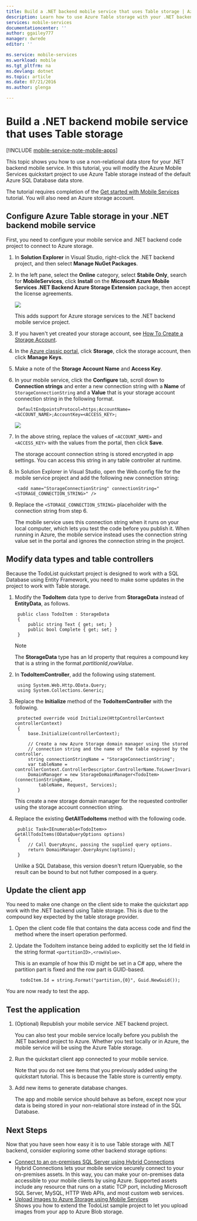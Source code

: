 ```yaml
---
title: Build a .NET backend mobile service that uses Table storage | Azure Mobile Services
description: Learn how to use Azure Table storage with your .NET backend mobile service.
services: mobile-services
documentationcenter: ''
author: ggailey777
manager: dwrede
editor: ''

ms.service: mobile-services
ms.workload: mobile
ms.tgt_pltfrm: na
ms.devlang: dotnet
ms.topic: article
ms.date: 07/21/2016
ms.author: glenga

---
```

# Build a .NET backend mobile service that uses Table storage
[!INCLUDE [mobile-service-note-mobile-apps](../../includes/mobile-services-note-mobile-apps.md)]

This topic shows you how to use a non-relational data store for your .NET backend mobile service. In this tutorial, you will modify the Azure Mobile Services quickstart project to use Azure Table storage instead of the default Azure SQL Database data store.

The tutorial requires completion of the [Get started with Mobile Services](mobile-services-dotnet-backend-windows-store-dotnet-get-started.md) tutorial. You will also need an Azure storage account.

## Configure Azure Table storage in your .NET backend mobile service
First, you need to configure your mobile service and .NET backend code project to connect to Azure storage.

1. In **Solution Explorer** in Visual Studio, right-click the .NET backend project, and then select **Manage NuGet Packages**.
2. In the left pane, select the **Online** category, select **Stabile Only**, search for **MobileServices**, click **Install** on the **Microsoft Azure Mobile Services .NET Backend Azure Storage Extension** package, then accept the license agreements.
   
      ![](./media/mobile-services-dotnet-backend-store-data-table-storage/mobile-add-storage-nuget-package-dotnet.png)
   
      This adds support for Azure storage services to the .NET backend mobile service project.
3. If you haven't yet created your storage account, see [How To Create a Storage Account](../storage/storage-create-storage-account.md).
4. In the [Azure classic portal](https://manage.windowsazure.com/), click **Storage**, click the storage account, then click **Manage Keys**.
5. Make a note of the **Storage Account Name** and **Access Key**.
6. In your mobile service, click the **Configure** tab, scroll down to **Connection strings** and enter a new connection string with a **Name** of `StorageConnectionString` and a **Value** that is your storage account connection string in the following format.
   
        DefaultEndpointsProtocol=https;AccountName=<ACCOUNT_NAME>;AccountKey=<ACCESS_KEY>;
   
    ![](./media/mobile-services-dotnet-backend-store-data-table-storage/mobile-blob-storage-app-settings.png)
7. In the above string, replace the values of `<ACCOUNT_NAME>` and `<ACCESS_KEY>` with the values from the portal, then click **Save**.
   
    The storage account connection string is stored encrypted in app settings. You can access this string in any table controller at runtime.
8. In Solution Explorer in Visual Studio, open the Web.config file for the mobile service project and add the following new connection string:
   
        <add name="StorageConnectionString" connectionString="<STORAGE_CONNECTION_STRING>" />
9. Replace the `<STORAGE_CONNECTION_STRING>` placeholder with the connection string from step 6.
   
    The mobile service uses this connection string when it runs on your local computer, which lets you test the code before you publish it. When running in Azure, the mobile service instead uses the connection string value set in the portal and ignores the connection string in the project.

## <a name="modify-service"></a>Modify data types and table controllers
Because the TodoList quickstart project is designed to work with a SQL Database using Entity Framework, you need to make some updates in the project to work with Table storage.

1. Modify the **TodoItem** data type to derive from **StorageData** instead of **EntityData**, as follows.
   
        public class TodoItem : StorageData
        {
            public string Text { get; set; }
            public bool Complete { get; set; }
        }
   
   > [!NOTE]
   > The **StorageData** type has an Id property that requires a compound key that is a string in the format *partitionId*,*rowValue*.
   > 
2. In **TodoItemController**, add the following using statement.
   
        using System.Web.Http.OData.Query;
        using System.Collections.Generic;
3. Replace the **Initialize** method of the **TodoItemController** with the following.
   
        protected override void Initialize(HttpControllerContext controllerContext)
        {
            base.Initialize(controllerContext);
   
            // Create a new Azure Storage domain manager using the stored
            // connection string and the name of the table exposed by the controller.
            string connectionStringName = "StorageConnectionString";
            var tableName = controllerContext.ControllerDescriptor.ControllerName.ToLowerInvariant();
            DomainManager = new StorageDomainManager<TodoItem>(connectionStringName,
                tableName, Request, Services);
        }
   
    This create a new storage domain manager for the requested controller using the storage account connection string.
4. Replace the existing **GetAllTodoItems** method with the following code.
   
        public Task<IEnumerable<TodoItem>> GetAllTodoItems(ODataQueryOptions options)
        {
            // Call QueryAsync, passing the supplied query options.
            return DomainManager.QueryAsync(options);
        }
   
    Unlike a SQL Database, this version doesn't return IQueryable<TEntity>, so the result can be bound to but not futher composed in a query.

## Update the client app
You need to make one change on the client side to make the quickstart app work with the .NET backend using Table storage. This is due to the compound key expected by the table storage provider.

1. Open the client code file that contains the data access code and find the method where the insert operation performed.
2. Update the TodoItem instance being added to explicitly set the Id field in the string format `<partitionID>,<rowValue>`.
   
    This is an example of how this ID might be set in a C# app, where the partition part is fixed and the row part is GUID-based.
   
         todoItem.Id = string.Format("partition,{0}", Guid.NewGuid());

You are now ready to test the app.

## <a name="test-application"></a>Test the application
1. (Optional) Republish your mobile service .NET backend project.
   
    You can also test your mobile service locally before you publish the .NET backend project to Azure. Whether you test locally or in Azure, the mobile service will be using the Azure Table storage.
2. Run the quickstart client app connected to your mobile service.
   
    Note that you do not see items that you previously added using the quickstart tutorial. This is because the Table store is currently empty.
3. Add new items to generate database changes.
   
    The app and mobile service should behave as before, except now your data is being stored in your non-relational store instead of in the SQL Database.

## Next Steps
Now that you have seen how easy it is to use Table storage with .NET backend, consider exploring some other backend storage options:

* [Connect to an on-premises SQL Server using Hybrid Connections](mobile-services-dotnet-backend-hybrid-connections-get-started.md)</br>Hybrid Connections lets your mobile service securely connect to your on-premises assets. In this way, you can make your on-premises data accessible to your mobile clients by using Azure. Supported assets include any resource that runs on a static TCP port, including Microsoft SQL Server, MySQL, HTTP Web APIs, and most custom web services.
* [Upload images to Azure Storage using Mobile Services](mobile-services-dotnet-backend-windows-universal-dotnet-upload-data-blob-storage.md)</br>Shows you how to extend the TodoList sample project to let you upload images from your app to Azure Blob storage.

<!-- Anchors. -->
[Create a non-relational store]: #create-store
[Modify data and controllers]: #modify-service
[Test the application]: #test-application


<!-- Images. -->


<!-- URLs. -->
[Get started with Mobile Services]: mobile-services-dotnet-backend-windows-store-dotnet-get-started.md
[Azure classic portal]: https://manage.windowsazure.com/
[What is the Table Service]: ../storage-dotnet-how-to-use-tables.md#what-is
[MongoLab Add-on Page]: /gallery/store/mongolab/mongolab
